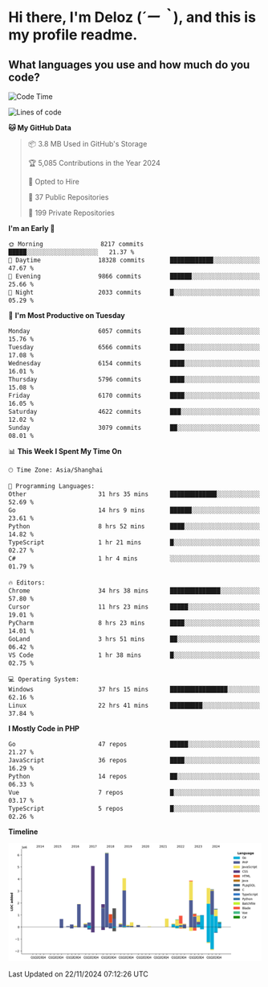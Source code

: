 # **Hi there, I'm Deloz (*´ー｀*), and this is my profile readme.**

## **What languages you use and how much do you code?**

<!--START_SECTION:waka-->
![Code Time](http://img.shields.io/badge/Code%20Time-5%2C100%20hrs%2027%20mins-blue)

![Lines of code](https://img.shields.io/badge/From%20Hello%20World%20I%27ve%20Written-42.4%20million%20lines%20of%20code-blue)

**🐱 My GitHub Data** 

> 📦 3.8 MB Used in GitHub's Storage 
 > 
> 🏆 5,085 Contributions in the Year 2024
 > 
> 💼 Opted to Hire
 > 
> 📜 37 Public Repositories 
 > 
> 🔑 199 Private Repositories 
 > 
**I'm an Early 🐤** 

```text
🌞 Morning                8217 commits        █████░░░░░░░░░░░░░░░░░░░░   21.37 % 
🌆 Daytime                18328 commits       ████████████░░░░░░░░░░░░░   47.67 % 
🌃 Evening                9866 commits        ██████░░░░░░░░░░░░░░░░░░░   25.66 % 
🌙 Night                  2033 commits        █░░░░░░░░░░░░░░░░░░░░░░░░   05.29 % 
```
📅 **I'm Most Productive on Tuesday** 

```text
Monday                   6057 commits        ████░░░░░░░░░░░░░░░░░░░░░   15.76 % 
Tuesday                  6566 commits        ████░░░░░░░░░░░░░░░░░░░░░   17.08 % 
Wednesday                6154 commits        ████░░░░░░░░░░░░░░░░░░░░░   16.01 % 
Thursday                 5796 commits        ████░░░░░░░░░░░░░░░░░░░░░   15.08 % 
Friday                   6170 commits        ████░░░░░░░░░░░░░░░░░░░░░   16.05 % 
Saturday                 4622 commits        ███░░░░░░░░░░░░░░░░░░░░░░   12.02 % 
Sunday                   3079 commits        ██░░░░░░░░░░░░░░░░░░░░░░░   08.01 % 
```


📊 **This Week I Spent My Time On** 

```text
🕑︎ Time Zone: Asia/Shanghai

💬 Programming Languages: 
Other                    31 hrs 35 mins      █████████████░░░░░░░░░░░░   52.69 % 
Go                       14 hrs 9 mins       ██████░░░░░░░░░░░░░░░░░░░   23.61 % 
Python                   8 hrs 52 mins       ████░░░░░░░░░░░░░░░░░░░░░   14.82 % 
TypeScript               1 hr 21 mins        █░░░░░░░░░░░░░░░░░░░░░░░░   02.27 % 
C#                       1 hr 4 mins         ░░░░░░░░░░░░░░░░░░░░░░░░░   01.79 % 

🔥 Editors: 
Chrome                   34 hrs 38 mins      ██████████████░░░░░░░░░░░   57.80 % 
Cursor                   11 hrs 23 mins      █████░░░░░░░░░░░░░░░░░░░░   19.01 % 
PyCharm                  8 hrs 23 mins       ████░░░░░░░░░░░░░░░░░░░░░   14.01 % 
GoLand                   3 hrs 51 mins       ██░░░░░░░░░░░░░░░░░░░░░░░   06.42 % 
VS Code                  1 hr 38 mins        █░░░░░░░░░░░░░░░░░░░░░░░░   02.75 % 

💻 Operating System: 
Windows                  37 hrs 15 mins      ████████████████░░░░░░░░░   62.16 % 
Linux                    22 hrs 41 mins      █████████░░░░░░░░░░░░░░░░   37.84 % 
```

**I Mostly Code in PHP** 

```text
Go                       47 repos            █████░░░░░░░░░░░░░░░░░░░░   21.27 % 
JavaScript               36 repos            ████░░░░░░░░░░░░░░░░░░░░░   16.29 % 
Python                   14 repos            ██░░░░░░░░░░░░░░░░░░░░░░░   06.33 % 
Vue                      7 repos             █░░░░░░░░░░░░░░░░░░░░░░░░   03.17 % 
TypeScript               5 repos             █░░░░░░░░░░░░░░░░░░░░░░░░   02.26 % 
```



**Timeline**

![Lines of Code chart](https://raw.githubusercontent.com/deloz/deloz/main/assets/bar_graph.png)


 Last Updated on 22/11/2024 07:12:26 UTC
<!--END_SECTION:waka-->
